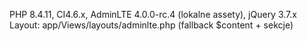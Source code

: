 PHP 8.4.11, CI4.6.x, AdminLTE 4.0.0-rc.4 (lokalne assety), jQuery 3.7.x
Layout: app/Views/layouts/adminlte.php (fallback $content + sekcje)
